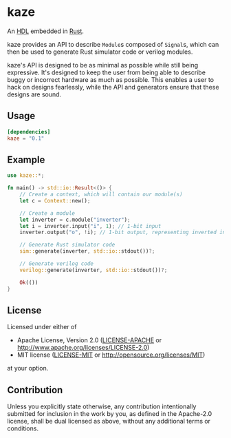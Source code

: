 # kaze

An [HDL](https://en.wikipedia.org/wiki/Hardware_description_language) embedded in [Rust](https://www.rust-lang.org/).

kaze provides an API to describe `Module`s composed of `Signal`s, which can then be used to generate Rust simulator code or verilog modules.

kaze's API is designed to be as minimal as possible while still being expressive.
It's designed to keep the user from being able to describe buggy or incorrect hardware as much as possible.
This enables a user to hack on designs fearlessly, while the API and generators ensure that these designs are sound.

## Usage

```toml
[dependencies]
kaze = "0.1"
```

## Example

```rust
use kaze::*;

fn main() -> std::io::Result<()> {
    // Create a context, which will contain our module(s)
    let c = Context::new();

    // Create a module
    let inverter = c.module("inverter");
    let i = inverter.input("i", 1); // 1-bit input
    inverter.output("o", !i); // 1-bit output, representing inverted input

    // Generate Rust simulator code
    sim::generate(inverter, std::io::stdout())?;

    // Generate verilog code
    verilog::generate(inverter, std::io::stdout())?;

    Ok(())
}
```

## License

Licensed under either of

 * Apache License, Version 2.0
   ([LICENSE-APACHE](LICENSE-APACHE) or http://www.apache.org/licenses/LICENSE-2.0)
 * MIT license
   ([LICENSE-MIT](LICENSE-MIT) or http://opensource.org/licenses/MIT)

at your option.

## Contribution

Unless you explicitly state otherwise, any contribution intentionally submitted
for inclusion in the work by you, as defined in the Apache-2.0 license, shall be
dual licensed as above, without any additional terms or conditions.
